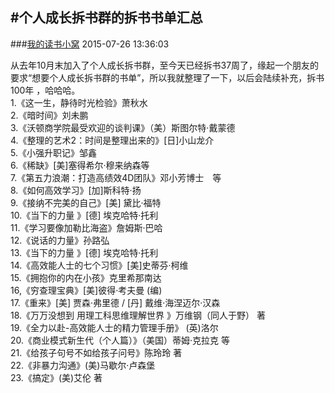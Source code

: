 #个人成长拆书群的拆书书单汇总
---
###[我的读书小窝](http://www.douban.com/people/dushuxiaowo/)	2015-07-26 13:36:03

从去年10月末加入了个人成长拆书群，至今天已经拆书37周了，缘起一个朋友的要求“想要个人成长拆书群的书单”，所以我就整理了一下，以后会陆续补充，拆书100年
，哈哈哈。  
1.《这一生，静待时光检验》萧秋水  
2.《暗时间》刘未鹏  
3.《沃顿商学院最受欢迎的谈判课》（美）斯图尔特·戴蒙德  
4.《整理的艺术2：时间是整理出来的》[日]小山龙介  
5.《小强升职记》邹鑫  
6.《稀缺》[美]塞得希尔·穆来纳森等  
7.《第五力浪潮：打造高绩效4D团队》邓小芳博士　等  
8.《如何高效学习》[加]斯科特·扬  
9.《接纳不完美的自己》[美] 黛比·福特  
10.《当下的力量 》[德] 埃克哈特·托利  
11.《学习要像加勒比海盗》詹姆斯·巴哈  
12.《说话的力量》孙路弘  
13.《当下的力量 》[德] 埃克哈特·托利  
14.《高效能人士的七个习惯》[美]史蒂芬·柯维  
15.《拥抱你的内在小孩》克里希那南达  
16,《穷查理宝典》[美]彼得·考夫曼 (编)  
17.《重来》[美] 贾森·弗里德 / [丹] 戴维·海涅迈尔·汉森  
18.《万万没想到 用理工科思维理解世界 》万维钢（同人于野） 著  
19.《全力以赴-高效能人士的精力管理手册》 (英)洛尔  
20.《商业模式新生代（个人篇）》（美国）蒂姆·克拉克 等  
21.《给孩子句号不如给孩子问号》陈玲玲 著  
22.《非暴力沟通》(美)马歇尔·卢森堡  
23.《搞定》(美)艾伦 著


